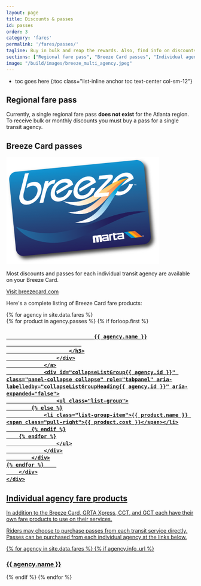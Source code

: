 ```yaml
---
layout: page
title: Discounts & passes
id: passes
order: 3
category: 'fares'
permalink: '/fares/passes/'
tagline: Buy in bulk and reap the rewards. Also, find info on discounts for seniors, youth, and more.
sections: ["Regional fare pass", "Breeze Card passes", "Individual agency fare products"]
image: "/build/images/breeze_multi_agency.jpeg"
---
```


* toc goes here
{:toc class="list-inline anchor toc text-center col-sm-12"}

## Regional fare pass

Currently, a single regional fare pass **does not exist** for the Atlanta region. To receive bulk or monthly discounts you must buy a pass for a single transit agency.


## Breeze Card passes

<div class="col-sm-6 col-xs-12 pull-right">
	<img class="img-responsive center-block" style="max-height: 285px" src="/build/images/breeze_shadow.png">
</div>

Most discounts and passes for each individual transit agency are available on your Breeze Card.

<p class="text-center bottom-buffer"><a class="btn btn-lg btn-primary top-buffer" href="http://breezecard.com/">Visit breezecard.com <span class="glyphicon glyphicon-new-window" aria-hidden="true"></span></a></p>

Here's a complete listing of Breeze Card fare products:

<div class="row">
	<div class="col-sm-6">
	{% for agency in site.data.fares %}
		<div class="panel-group" role="tablist">
		{% for product in agency.passes %}
			{% if forloop.first %}
			<div class="panel panel-default">
				<a role="button" data-toggle="collapse" href="#collapseListGroup{{ agency.id }}" aria-expanded="false" aria-controls="collapseListGroup{{ agency.id }}">	
					<div class="panel-heading" role="tab" id="collapseListGroupHeading{{ agency.id }}">
						<h3 class="panel-title">
							
								{{ agency.name }}
							
						</h3>
					</div>
				</a>
				<div id="collapseListGroup{{ agency.id }}" class="panel-collapse collapse" role="tabpanel" aria-labelledby="collapseListGroupHeading{{ agency.id }}" aria-expanded="false">
					<ul class="list-group">
			{% else %}
				<li class="list-group-item">{{ product.name }} <span class="pull-right">{{ product.cost }}</span></li>
			{% endif %}
		{% endfor %}
					</ul>
				</div>
			</div>
	{% endfor %}	
		</div>
	</div>
</div>
</div>

## Individual agency fare products

<div class="row">
	<div class="col-sm-6">
		<p>
			In addition to the Breeze Card, GRTA Xpress, CCT, and GCT each have their own fare products to use on their services. 
		</p>
		<p>
			Riders may choose to purchase passes from each transit service directly. Passes can be purchased from each individual agency at the links below.
		</p>
	</div>
	<div class="col-sm-6">
		<div class="row">
			{% for agency in site.data.fares %}
			{% if agency.info_url %}
			<div class="col-xs-6">
				<div class="thumbnail">
					<div class="caption">
						<h3>{{ agency.name }}</h3>
						<a class="btn btn-primary top-buffer" target="_blank" href="{{ agency.info_url }}" alt="Fare information" title="Fare information"><i class="fa fa-info-circle"></i></a>
						<a class="btn btn-success top-buffer" target="_blank" href="{{ agency.purchase_url }}" alt="Purchase fare" title="Purchase fare"><i class="fa fa-shopping-cart"></i></a>
					</div>
				</div>
			</div>
			{% endif %}
			{% endfor %}
		</div>
	</div>
</div>


